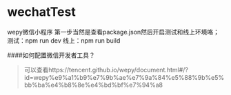 # wechatTest
wepy微信小程序
第一步当然是查看package.json然后开启测试和线上环境咯；
测试：npm run dev
线上：npm run build


####如何配置微信开发者工具？
> 可以查看https://tencent.github.io/wepy/document.html#/?id=wepy%e9%a1%b9%e7%9b%ae%e7%9a%84%e5%88%9b%e5%bb%ba%e4%b8%8e%e4%bd%bf%e7%94%a8
